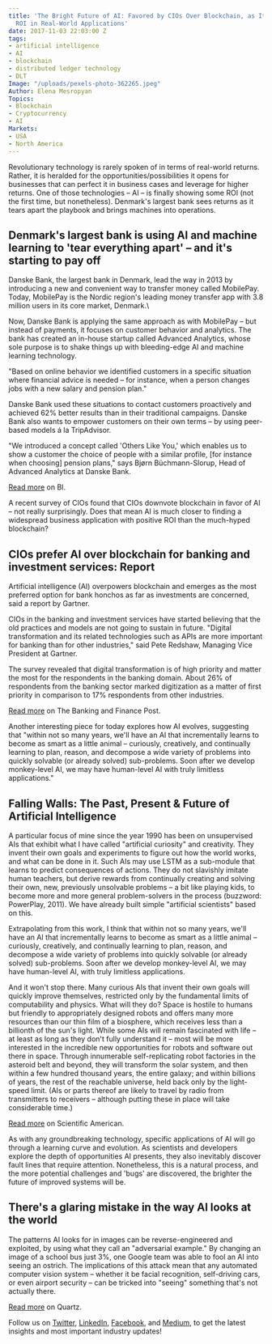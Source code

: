 ```yaml
---
title: 'The Bright Future of AI: Favored by CIOs Over Blockchain, as It Shows Positive
  ROI in Real-World Applications'
date: 2017-11-03 22:03:00 Z
tags:
- artificial intelligence
- AI
- blockchain
- distributed ledger technology
- DLT
Image: "/uploads/pexels-photo-362265.jpeg"
Author: Elena Mesropyan
Topics:
- Blockchain
- Cryptocurrency
- AI
Markets:
- USA
- North America
---
```


Revolutionary technology is rarely spoken of in terms of real-world returns. Rather, it is heralded for the opportunities/possibilities it opens for businesses that can perfect it in business cases and leverage for higher returns. One of those technologies – AI – is finally showing some ROI (not the first time, but nonetheless). Denmark's largest bank sees returns as it tears apart the playbook and brings machines into operations.

## Denmark's largest bank is using AI and machine learning to 'tear everything apart' – and it's starting to pay off

Danske Bank, the largest bank in Denmark, lead the way in 2013 by introducing a new and convenient way to transfer money called MobilePay. Today, MobilePay is the Nordic region's leading money transfer app with 3.8 million users in its core market, Denmark.\\

Now, Danske Bank is applying the same approach as with MobilePay – but instead of payments, it focuses on customer behavior and analytics. The bank has created an in-house startup called Advanced Analytics, whose sole purpose is to shake things up with bleeding-edge AI and machine learning technology.

"Based on online behavior we identified customers in a specific situation where financial advice is needed – for instance, when a person changes jobs with a new salary and pension plan."

Danske Bank used these situations to contact customers proactively and achieved 62% better results than in their traditional campaigns. Danske Bank also wants to empower customers on their own terms – by using peer-based models á la TripAdvisor.

"We introduced a concept called 'Others Like You,' which enables us to show a customer the choice of people with a similar profile, \[for instance when choosing\] pension plans," says Bjørn Büchmann-Slorup, Head of Advanced Analytics at Danske Bank.

[Read more](http://nordic.businessinsider.com/denmarks-largest-bank-is-using-machine-learning-to-predict-the-customers-behavior--and-they-like-it-2017-11) on BI.

A recent survey of CIOs found that CIOs downvote blockchain in favor of AI – not really surprisingly. Does that mean AI is much closer to finding a widespread business application with positive ROI than the much-hyped blockchain?

## CIOs prefer AI over blockchain for banking and investment services: Report

Artificial intelligence (AI) overpowers blockchain and emerges as the most preferred option for bank honchos as far as investments are concerned, said a report by Gartner.

CIOs in the banking and investment services have started believing that the old practices and models are not going to sustain in future. "Digital transformation and its related technologies such as APIs are more important for banking than for other industries," said Pete Redshaw, Managing Vice President at Gartner.

The survey revealed that digital transformation is of high priority and matter the most for the respondents in the banking domain. About 26% of respondents from the banking sector marked digitization as a matter of first priority in comparison to 17% respondents from other industries.

[Read more](http://bfsi.eletsonline.com/cios-prefer-ai-over-blockchain-for-banking-and-investment-services-report/) on The Banking and Finance Post.

Another interesting piece for today explores how AI evolves, suggesting that "within not so many years, we'll have an AI that incrementally learns to become as smart as a little animal – curiously, creatively, and continually learning to plan, reason, and decompose a wide variety of problems into quickly solvable (or already solved) sub-problems. Soon after we develop monkey-level AI, we may have human-level AI with truly limitless applications."

## Falling Walls: The Past, Present & Future of Artificial Intelligence

A particular focus of mine since the year 1990 has been on unsupervised AIs that exhibit what I have called "artificial curiosity" and creativity. They invent their own goals and experiments to figure out how the world works, and what can be done in it. Such AIs may use LSTM as a sub-module that learns to predict consequences of actions. They do not slavishly imitate human teachers, but derive rewards from continually creating and solving their own, new, previously unsolvable problems – a bit like playing kids, to become more and more general problem-solvers in the process (buzzword: PowerPlay, 2011). We have already built simple "artificial scientists" based on this.

Extrapolating from this work, I think that within not so many years, we'll have an AI that incrementally learns to become as smart as a little animal – curiously, creatively, and continually learning to plan, reason, and decompose a wide variety of problems into quickly solvable (or already solved) sub-problems. Soon after we develop monkey-level AI, we may have human-level AI, with truly limitless applications.

And it won't stop there. Many curious AIs that invent their own goals will quickly improve themselves, restricted only by the fundamental limits of computability and physics. What will they do? Space is hostile to humans but friendly to appropriately designed robots and offers many more resources than our thin film of a biosphere, which receives less than a billionth of the sun's light. While some AIs will remain fascinated with life – at least as long as they don't fully understand it – most will be more interested in the incredible new opportunities for robots and software out there in space. Through innumerable self-replicating robot factories in the asteroid belt and beyond, they will transform the solar system, and then within a few hundred thousand years, the entire galaxy; and within billions of years, the rest of the reachable universe, held back only by the light-speed limit. (AIs or parts thereof are likely to travel by radio from transmitters to receivers – although putting these in place will take considerable time.)

[Read more](https://blogs.scientificamerican.com/observations/falling-walls-the-past-present-and-future-of-artificial-intelligence/) on Scientific American.

As with any groundbreaking technology, specific applications of AI will go through a learning curve and evolution. As scientists and developers explore the depth of opportunities AI presents, they also inevitably discover fault lines that require attention. Nonetheless, this is a natural process, and the more potential challenges and 'bugs' are discovered, the brighter the future of improved systems will be.

## There's a glaring mistake in the way AI looks at the world

The patterns AI looks for in images can be reverse-engineered and exploited, by using what they call an "adversarial example." By changing an image of a school bus just 3%, one Google team was able to fool an AI into seeing an ostrich. The implications of this attack mean that any automated computer vision system – whether it be facial recognition, self-driving cars, or even airport security – can be tricked into "seeing" something that's not actually there.

[Read more](https://qz.com/1117494/theres-a-glaring-mistake-in-the-way-ai-looks-at-the-world/) on Quartz.

Follow us on [Twitter](https://twitter.com/LetsTalkPaymnts?lang=en), [LinkedIn](https://www.linkedin.com/company/3317307/), [Facebook](https://www.facebook.com/LetsTalkPayments/), and [Medium](https://medium.com/@LetsTalkPayments), to get the latest insights and most important industry updates!